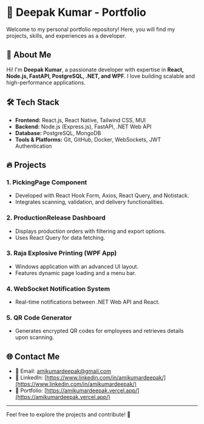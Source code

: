# 🚀 Deepak Kumar - Portfolio

Welcome to my personal portfolio repository! Here, you will find my projects, skills, and experiences as a developer.

## 📌 About Me

Hi! I'm **Deepak Kumar**, a passionate developer with expertise in **React, Node.js, FastAPI, PostgreSQL, .NET, and WPF**. I love building scalable and high-performance applications.

## 🛠️ Tech Stack

- **Frontend:** React.js, React Native, Tailwind CSS, MUI
- **Backend:** Node.js (Express.js), FastAPI, .NET Web API
- **Database:** PostgreSQL, MongoDB
- **Tools & Platforms:** Git, GitHub, Docker, WebSockets, JWT Authentication

## 🔥 Projects

### 1. **PickingPage Component**

- Developed with React Hook Form, Axios, React Query, and Notistack.
- Integrates scanning, validation, and delivery functionalities.

### 2. **ProductionRelease Dashboard**

- Displays production orders with filtering and export options.
- Uses React Query for data fetching.

### 3. **Raja Explosive Printing (WPF App)**

- Windows application with an advanced UI layout.
- Features dynamic page loading and a menu bar.

### 4. **WebSocket Notification System**

- Real-time notifications between .NET Web API and React.

### 5. **QR Code Generator**

- Generates encrypted QR codes for employees and retrieves details upon scanning.

## 🌐 Contact Me

- 📧 Email: amikumardeepak@gmail.com
- 💼 LinkedIn: [https://www.linkedin.com/in/amikumardeepak/](https://www.linkedin.com/in/amikumardeepak/)
- 🔗 Portfolio: [https://amikumardeepak.vercel.app/](https://amikumardeepak.vercel.app/)

---

Feel free to explore the projects and contribute! 🚀
